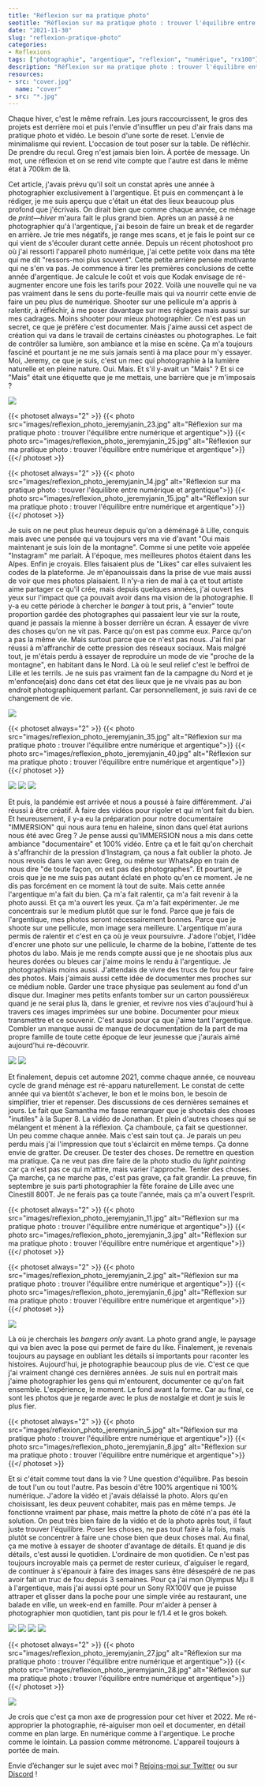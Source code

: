 ```yaml
---
title: "Réflexion sur ma pratique photo"
seotitle: "Réflexion sur ma pratique photo : trouver l'équilibre entre numérique et argentique"
date: "2021-11-30"
slug: "reflexion-pratique-photo"
categories:
- Reflexions
tags: ["photographie", "argentique", "reflexion", "numérique", "rx100"]
description: "Réflexion sur ma pratique photo : trouver l'équilibre entre numérique et argentique."
resources:
- src: "cover.jpg"
  name: "cover"
- src: "*.jpg"
---
```


Chaque hiver, c'est le même refrain. Les jours raccourcissent, le gros des projets est derrière moi et puis l'envie d'insuffler un peu d'air frais dans ma pratique photo et vidéo. Le besoin d'une sorte de reset. L'envie de minimalisme qui revient. L'occasion de tout poser sur la table. De réfléchir. De prendre du recul. Greg n'est jamais bien loin. À portée de message. Un mot, une réflexion et on se rend vite compte que l'autre est dans le même état à 700km de là.

Cet article, j'avais prévu qu'il soit un constat après une année à photographier exclusivement à l'argentique. Et puis en commençant à le rédiger, je me suis aperçu que c'était un état des lieux beaucoup plus profond que j'écrivais. On dirait bien que comme chaque année, ce ménage de *print—hiver* m'aura fait le plus grand bien. Après un an passé à ne photographier qu'à l'argentique, j'ai besoin de faire un break et de regarder en arrière. Je trie mes négatifs, je range mes scans, et je fais le point sur ce qui vient de s'écouler durant cette année. Depuis un récent photoshoot pro où j'ai ressorti l'appareil photo numérique, j'ai cette petite voix dans ma tête qui me dit "ressors-moi plus souvent". Cette petite arrière pensée motivante qui ne s'en va pas. Je commence à tirer les premières conclusions de cette année d'argentique. Je calcule le coût et vois que Kodak envisage de ré-augmenter encore une fois les tarifs pour 2022. Voilà une nouvelle qui ne va pas vraiment dans le sens du porte-feuille mais qui va nourrir cette envie de faire un peu plus de numérique. Shooter sur une pellicule m'a appris à ralentir, à réfléchir, à me poser davantage sur mes réglages mais aussi sur mes cadrages. Moins shooter pour mieux photographier. Ce n'est pas un secret, ce que je préfère c'est documenter. Mais j'aime aussi cet aspect de création qui va dans le travail de certains cinéastes ou photographes. Le fait de contrôler sa lumière, son ambiance et la mise en scène. Ça m'a toujours fasciné et pourtant je ne me suis jamais senti à ma place pour m'y essayer. Moi, Jeremy, ce que je suis, c'est un mec qui photographie à la lumière naturelle et en pleine nature. Oui. Mais. Et s'il y-avait un "Mais" ? Et si ce "Mais" était une étiquette que je me mettais, une barrière que je m'imposais ?

![](images/reflexion_photo_jeremyjanin_24.jpg)

{{< photoset always="2" >}} {{< photo src="images/reflexion_photo_jeremyjanin_23.jpg" alt="Réflexion sur ma pratique photo : trouver l'équilibre entre numérique et argentique">}} {{< photo src="images/reflexion_photo_jeremyjanin_25.jpg" alt="Réflexion sur ma pratique photo : trouver l'équilibre entre numérique et argentique">}} {{</ photoset >}}

{{< photoset always="2" >}} {{< photo src="images/reflexion_photo_jeremyjanin_14.jpg" alt="Réflexion sur ma pratique photo : trouver l'équilibre entre numérique et argentique">}} {{< photo src="images/reflexion_photo_jeremyjanin_15.jpg" alt="Réflexion sur ma pratique photo : trouver l'équilibre entre numérique et argentique">}} {{</ photoset >}}

Je suis on ne peut plus heureux depuis qu'on a déménagé à Lille, conquis mais avec une pensée qui va toujours vers ma vie d'avant "Oui mais maintenant je suis loin de la montagne". Comme si une petite voie appelée "Instagram" me parlait. À l'époque, mes meilleures photos étaient dans les Alpes. Enfin je croyais. Elles faisaient plus de "Likes" car elles suivaient les codes de la plateforme. Je m'épanouissais dans la prise de vue mais aussi de voir que mes photos plaisaient. Il n'y-a rien de mal à ça et tout artiste aime partager ce qu'il crée, mais depuis quelques années, j'ai ouvert les yeux sur l'impact que ça pouvait avoir dans ma vision de la photographie. Il y-a eu cette période à chercher le *banger* à tout pris, à "envier" toute proportion gardée des photographes qui passaient leur vie sur la route, quand je passais la mienne à bosser derrière un écran. À essayer de vivre des choses qu'on ne vit pas. Parce qu'on est pas comme eux. Parce qu'on a pas la même vie. Mais surtout parce que ce n'est pas nous. J'ai fini par réussi à m'affranchir de cette pression des réseaux sociaux. Mais malgré tout, je m'étais perdu à essayer de reproduire un mode de vie "proche de la montagne", en habitant dans le Nord. Là où le seul relief c'est le beffroi de Lille et les terrils. Je ne suis pas vraiment fan de la campagne du Nord et je m'enfonce(ais) donc dans cet état des lieux que je ne vivais pas au bon endroit photographiquement parlant. Car personnellement, je suis ravi de ce changement de vie.

![](images/reflexion_photo_jeremyjanin_32.jpg)

{{< photoset always="2" >}} {{< photo src="images/reflexion_photo_jeremyjanin_35.jpg" alt="Réflexion sur ma pratique photo : trouver l'équilibre entre numérique et argentique">}} {{< photo src="images/reflexion_photo_jeremyjanin_40.jpg" alt="Réflexion sur ma pratique photo : trouver l'équilibre entre numérique et argentique">}} {{</ photoset >}}

![](images/reflexion_photo_jeremyjanin_38.jpg)
![](images/reflexion_photo_jeremyjanin_41.jpg)
![](images/reflexion_photo_jeremyjanin_33.jpg)

Et puis, la pandémie est arrivée et nous a poussé à faire différemment. J'ai réussi à être créatif. À faire des vidéos pour rigoler et qui m'ont fait du bien. Et heureusement, il y-a eu la préparation pour notre documentaire "IMMERSION" qui nous aura tenu en haleine, sinon dans quel état aurions nous été avec Greg ?
Je pense aussi qu'IMMERSION nous a mis dans cette ambiance "documentaire" et 100% vidéo. Entre ça et le fait qu'on cherchait à s'affranchir de la pression d'Instagram, ça nous a fait oublier la photo. Je nous revois dans le van avec Greg, ou même sur WhatsApp en train de nous dire "de toute façon, on est pas des photographes". Et pourtant, je crois que je ne me suis pas autant éclaté en photo qu'en ce moment. Je ne dis pas forcément en ce moment là tout de suite. Mais cette année l'argentique m'a fait du bien. Ça m'a fait ralentir, ça m'a fait revenir à la photo aussi. Et ça m'a ouvert les yeux. Ça m'a fait expérimenter. Je me concentrais sur le medium plutôt que sur le fond. Parce que je fais de l'argentique, mes photos seront nécessairement bonnes. Parce que je shoote sur une pellicule, mon image sera meilleure. L'argentique m'aura permis de ralentir et c'est en ça où je veux poursuivre. J'adore l'objet, l'idée d'encrer une photo sur une pellicule, le charme de la bobine, l'attente de tes photos du labo. Mais je me rends compte aussi que je ne shootais plus aux heures dorées ou bleues car j'aime moins le rendu à l'argentique. Je photographiais moins aussi. J'attendais de vivre des trucs de fou pour faire des photos. Mais j'aimais aussi cette idée de documenter mes proches sur ce médium noble. Garder une trace physique pas seulement au fond d'un disque dur. Imaginer mes petits enfants tomber sur un carton poussiéreux quand je ne serai plus là, dans le grenier, et revivre nos vies d'aujourd'hui à travers ces images imprimées sur une bobine. Documenter pour mieux transmettre et ce souvenir. C'est aussi pour ça que j'aime tant l'argentique. Combler un manque aussi de manque de documentation de la part de ma propre famille de toute cette époque de leur jeunesse que j'aurais aimé aujourd'hui re-découvrir.

![](images/reflexion_photo_jeremyjanin_7.jpg)
![](images/reflexion_photo_jeremyjanin_19.jpg)

Et finalement, depuis cet automne 2021, comme chaque année, ce nouveau cycle de grand ménage est ré-apparu naturellement. Le constat de cette année qui va bientôt s'achever, le bon et le moins bon, le besoin de simplifier, trier et repenser. Des discussions de ces dernières semaines et jours. Le fait que Samantha me fasse remarquer que je shootais des choses "inutiles" à la Super 8. La vidéo de Jonathan. Et plein d'autres choses qui se mélangent et mènent à la réflexion. Ça chamboule, ça fait se questionner. Un peu comme chaque année. Mais c'est sain tout ça. Je parais un peu perdu mais j'ai l'impression que tout s'éclaircit en même temps. Ça donne envie de gratter. De creuser. De tester des choses. De remettre en question ma pratique. Ça ne veut pas dire faire de la photo studio du _light painting_ car ça n'est pas ce qui m'attire, mais varier l'approche. Tenter des choses. Ça marche, ça ne marche pas, c'est pas grave, ça fait grandir. La preuve, fin septembre je suis parti photographier la fête foraine de Lille avec une Cinestill 800T. Je ne ferais pas ça toute l'année, mais ça m'a ouvert l'esprit.

{{< photoset always="2" >}} {{< photo src="images/reflexion_photo_jeremyjanin_11.jpg" alt="Réflexion sur ma pratique photo : trouver l'équilibre entre numérique et argentique">}} {{< photo src="images/reflexion_photo_jeremyjanin_3.jpg" alt="Réflexion sur ma pratique photo : trouver l'équilibre entre numérique et argentique">}} {{</ photoset >}}

{{< photoset always="2" >}} {{< photo src="images/reflexion_photo_jeremyjanin_2.jpg" alt="Réflexion sur ma pratique photo : trouver l'équilibre entre numérique et argentique">}} {{< photo src="images/reflexion_photo_jeremyjanin_6.jpg" alt="Réflexion sur ma pratique photo : trouver l'équilibre entre numérique et argentique">}} {{</ photoset >}}

![](images/reflexion_photo_jeremyjanin_29.jpg)

Là où je cherchais les *bangers only* avant. La photo grand angle, le paysage qui va bien avec la pose qui permet de faire du like. Finalement, je revenais toujours au paysage en oubliant les détails si importants pour raconter les histoires. Aujourd'hui, je photographie beaucoup plus de vie. C'est ce que j'ai vraiment changé ces dernières années. Je suis nul en portrait mais j'aime photographier les gens qui m'entourent, documenter ce qu'on fait ensemble. L'expérience, le moment. Le fond avant la forme. Car au final, ce sont les photos que je regarde avec le plus de nostalgie et dont je suis le plus fier.

{{< photoset always="2" >}} {{< photo src="images/reflexion_photo_jeremyjanin_5.jpg" alt="Réflexion sur ma pratique photo : trouver l'équilibre entre numérique et argentique">}} {{< photo src="images/reflexion_photo_jeremyjanin_8.jpg" alt="Réflexion sur ma pratique photo : trouver l'équilibre entre numérique et argentique">}} {{</ photoset >}}

Et si c'était comme tout dans la vie ? Une question d'équilibre. Pas besoin de tout l'un ou tout l'autre. Pas besoin d'être 100% argentique ni 100% numérique. J'adore la vidéo et j'avais délaissé la photo. Alors qu'en choisissant, les deux peuvent cohabiter, mais pas en même temps. Je fonctionne vraiment par phase, mais mettre la photo de côté n'a pas été la solution. On peut très bien faire de la vidéo et de la photo après tout, il faut juste trouver l'équilibre. Poser les choses, ne pas tout faire à la fois, mais plutôt se concentrer à faire une chose bien que deux choses mal. Au final, ça me motive à essayer de shooter d'avantage de détails. Et quand je dis détails, c'est aussi le quotidien. L'ordinaire de mon quotidien. Ce n'est pas toujours incroyable mais ça permet de rester curieux, d'aiguiser le regard, de continuer à s'épanouir à faire des images sans être désespéré de ne pas avoir fait un truc de fou depuis 3 semaines. Pour ça j'ai mon Olympus Mju II à l'argentique, mais j'ai aussi opté pour un Sony RX100V que je puisse attraper et glisser dans la poche pour une simple virée au restaurant, une balade en ville, un week-end en famille. Pour m'aider à penser à photographier mon quotidien, tant pis pour le f/1.4 et le gros bokeh.

![](images/reflexion_photo_jeremyjanin_21.jpg)
![](images/reflexion_photo_jeremyjanin_1.jpg)
![](images/reflexion_photo_jeremyjanin_26.jpg)
![](images/reflexion_photo_jeremyjanin_30.jpg)

{{< photoset always="2" >}} {{< photo src="images/reflexion_photo_jeremyjanin_27.jpg" alt="Réflexion sur ma pratique photo : trouver l'équilibre entre numérique et argentique">}} {{< photo src="images/reflexion_photo_jeremyjanin_28.jpg" alt="Réflexion sur ma pratique photo : trouver l'équilibre entre numérique et argentique">}} {{</ photoset >}}

![](images/reflexion_photo_jeremyjanin_31.jpg)

Je crois que c'est ça mon axe de progression pour cet hiver et 2022. Me ré-approprier la photographie, ré-aiguiser mon oeil et documenter, en détail comme en plan large. En numérique comme à l'argentique. Le proche comme le lointain. La passion comme métronome. L'appareil toujours à portée de main.

Envie d’échanger sur le sujet avec moi ? [Rejoins-moi sur Twitter](https://twitter.com/jeremyjanin) ou sur [Discord](https://discord.gg/rvk5DTwT8H) !
